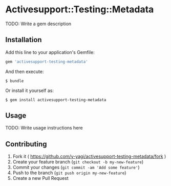 # Activesupport::Testing::Metadata

TODO: Write a gem description

## Installation

Add this line to your application's Gemfile:

```ruby
gem 'activesupport-testing-metadata'
```

And then execute:

    $ bundle

Or install it yourself as:

    $ gem install activesupport-testing-metadata

## Usage

TODO: Write usage instructions here

## Contributing

1. Fork it ( https://github.com/y-yagi/activesupport-testing-metadata/fork )
2. Create your feature branch (`git checkout -b my-new-feature`)
3. Commit your changes (`git commit -am 'Add some feature'`)
4. Push to the branch (`git push origin my-new-feature`)
5. Create a new Pull Request

